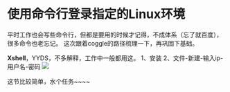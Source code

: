 
# 使用命令行登录指定的Linux环境

平时工作也会写些命令行，但都是要用的时候才记得，不成体系（忘了就百度），很多命令也老忘记。
这次跟着coggle的路径梳理一下，再巩固下基础。

**Xshell**，YYDS，不多解释，工作中一般都用这。
1、安装
2、文件-新建-输入ip-用户名-密码
![](https://files.catbox.moe/11hely.png)

这节比较简单，水个任务~~~~





